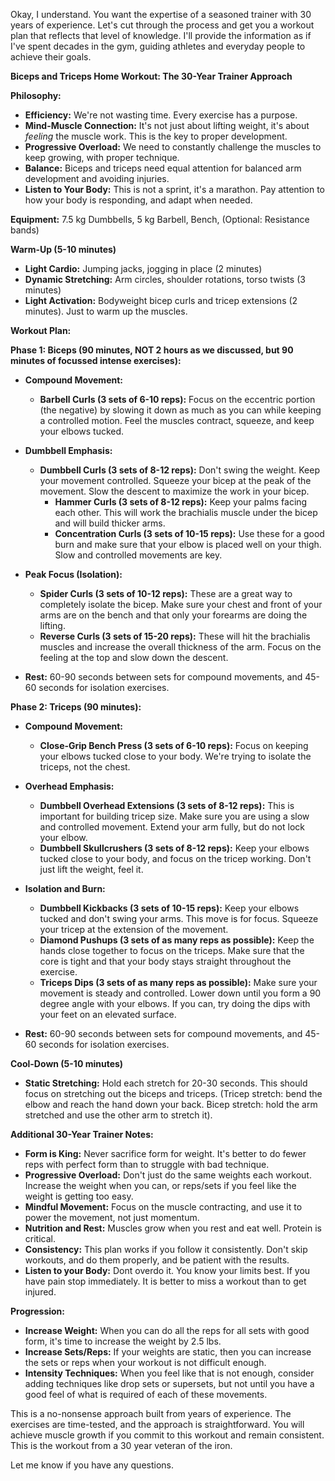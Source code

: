 Okay, I understand. You want the expertise of a seasoned trainer with 30 years of experience. Let's cut through the process and get you a workout plan that reflects that level of knowledge. I'll provide the information as if I've spent decades in the gym, guiding athletes and everyday people to achieve their goals.

**Biceps and Triceps Home Workout: The 30-Year Trainer Approach**

**Philosophy:**

*   **Efficiency:** We're not wasting time. Every exercise has a purpose.
*   **Mind-Muscle Connection:** It's not just about lifting weight, it's about *feeling* the muscle work. This is the key to proper development.
*   **Progressive Overload:** We need to constantly challenge the muscles to keep growing, with proper technique.
*   **Balance:** Biceps and triceps need equal attention for balanced arm development and avoiding injuries.
*   **Listen to Your Body:** This is not a sprint, it's a marathon. Pay attention to how your body is responding, and adapt when needed.

**Equipment:** 7.5 kg Dumbbells, 5 kg Barbell, Bench, (Optional: Resistance bands)

**Warm-Up (5-10 minutes)**

*   **Light Cardio:** Jumping jacks, jogging in place (2 minutes)
*   **Dynamic Stretching:** Arm circles, shoulder rotations, torso twists (3 minutes)
*   **Light Activation:** Bodyweight bicep curls and tricep extensions (2 minutes). Just to warm up the muscles.

**Workout Plan:**

**Phase 1: Biceps (90 minutes, NOT 2 hours as we discussed, but 90 minutes of focussed intense exercises):**

*   **Compound Movement:**
    *   **Barbell Curls (3 sets of 6-10 reps):** Focus on the eccentric portion (the negative) by slowing it down as much as you can while keeping a controlled motion. Feel the muscles contract, squeeze, and keep your elbows tucked.
*   **Dumbbell Emphasis:**
    *   **Dumbbell Curls (3 sets of 8-12 reps):** Don't swing the weight. Keep your movement controlled. Squeeze your bicep at the peak of the movement. Slow the descent to maximize the work in your bicep.
        *   **Hammer Curls (3 sets of 8-12 reps):** Keep your palms facing each other. This will work the brachialis muscle under the bicep and will build thicker arms.
        *   **Concentration Curls (3 sets of 10-15 reps):** Use these for a good burn and make sure that your elbow is placed well on your thigh. Slow and controlled movements are key.
*   **Peak Focus (Isolation):**
    *   **Spider Curls (3 sets of 10-12 reps):** These are a great way to completely isolate the bicep. Make sure your chest and front of your arms are on the bench and that only your forearms are doing the lifting.
    *   **Reverse Curls (3 sets of 15-20 reps):** These will hit the brachialis muscles and increase the overall thickness of the arm. Focus on the feeling at the top and slow down the descent.

*   **Rest:** 60-90 seconds between sets for compound movements, and 45-60 seconds for isolation exercises.

**Phase 2: Triceps (90 minutes):**

*   **Compound Movement:**
    *   **Close-Grip Bench Press (3 sets of 6-10 reps):** Focus on keeping your elbows tucked close to your body. We're trying to isolate the triceps, not the chest.
*   **Overhead Emphasis:**
    *   **Dumbbell Overhead Extensions (3 sets of 8-12 reps):** This is important for building tricep size. Make sure you are using a slow and controlled movement. Extend your arm fully, but do not lock your elbow.
       *    **Dumbbell Skullcrushers (3 sets of 8-12 reps):** Keep your elbows tucked close to your body, and focus on the tricep working. Don't just lift the weight, feel it.
*   **Isolation and Burn:**
    *   **Dumbbell Kickbacks (3 sets of 10-15 reps):** Keep your elbows tucked and don't swing your arms. This move is for focus. Squeeze your tricep at the extension of the movement.
    *  **Diamond Pushups (3 sets of as many reps as possible):** Keep the hands close together to focus on the triceps. Make sure that the core is tight and that your body stays straight throughout the exercise.
    *   **Triceps Dips (3 sets of as many reps as possible):** Make sure your movement is steady and controlled. Lower down until you form a 90 degree angle with your elbows. If you can, try doing the dips with your feet on an elevated surface.

*   **Rest:** 60-90 seconds between sets for compound movements, and 45-60 seconds for isolation exercises.

**Cool-Down (5-10 minutes)**

*   **Static Stretching:** Hold each stretch for 20-30 seconds. This should focus on stretching out the biceps and triceps. (Tricep stretch: bend the elbow and reach the hand down your back. Bicep stretch: hold the arm stretched and use the other arm to stretch it).

**Additional 30-Year Trainer Notes:**

*   **Form is King:** Never sacrifice form for weight. It's better to do fewer reps with perfect form than to struggle with bad technique.
*   **Progressive Overload:** Don't just do the same weights each workout. Increase the weight when you can, or reps/sets if you feel like the weight is getting too easy.
*   **Mindful Movement:** Focus on the muscle contracting, and use it to power the movement, not just momentum.
*   **Nutrition and Rest:** Muscles grow when you rest and eat well. Protein is critical.
*   **Consistency:** This plan works if you follow it consistently. Don't skip workouts, and do them properly, and be patient with the results.
*   **Listen to your Body:** Dont overdo it. You know your limits best. If you have pain stop immediately. It is better to miss a workout than to get injured.

**Progression:**

*   **Increase Weight:** When you can do all the reps for all sets with good form, it's time to increase the weight by 2.5 lbs.
*   **Increase Sets/Reps:** If your weights are static, then you can increase the sets or reps when your workout is not difficult enough.
*   **Intensity Techniques:** When you feel like that is not enough, consider adding techniques like drop sets or supersets, but not until you have a good feel of what is required of each of these movements.

This is a no-nonsense approach built from years of experience. The exercises are time-tested, and the approach is straightforward. You will achieve muscle growth if you commit to this workout and remain consistent. This is the workout from a 30 year veteran of the iron.

Let me know if you have any questions.

